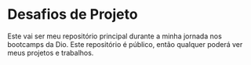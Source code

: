# Desafios de Projeto

Este vai ser meu repositório principal durante a minha jornada nos bootcamps da Dio. Este repositório é público, então qualquer poderá ver meus projetos e trabalhos. 
